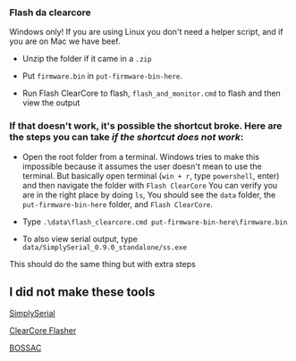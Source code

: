 ### Flash da clearcore

Windows only! If you are using Linux you don't need a helper script, and if you are on Mac we have beef.

- Unzip the folder if it came in a `.zip`

- Put `firmware.bin` in `put-firmware-bin-here`. 

- Run Flash ClearCore to flash, `flash_and_monitor.cmd` to flash and then view the output

### If that doesn't work, it's possible the shortcut broke. Here are the steps you can take _if the shortcut does not work_:

- Open the root folder from a terminal. Windows tries to make this impossible because it assumes the user doesn't mean 
to use the terminal. But basically open terminal (`win + r`, type `powershell`, enter) and then navigate the folder with `Flash ClearCore`
You can verify you are in the right place by doing `ls`, You should see the `data` folder, the `put-firmware-bin-here` folder,
and `Flash ClearCore`.
- Type `.\data\flash_clearcore.cmd put-firmware-bin-here\firmware.bin`

- To also view serial output, type `data/SimplySerial_0.9.0_standalone/ss.exe`


This should do the same thing but with extra steps 



## I did not make these tools

[SimplySerial](https://github.com/fasteddy516/SimplySerial)

[ClearCore Flasher](https://github.com/Teknic-Inc/ClearCore-library/tree/master/Tools)

[BOSSAC](https://github.com/shumatech/BOSSA)


